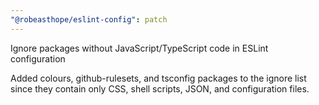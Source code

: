 ```yaml
---
"@robeasthope/eslint-config": patch
---
```


Ignore packages without JavaScript/TypeScript code in ESLint configuration

Added colours, github-rulesets, and tsconfig packages to the ignore list since they contain only CSS, shell scripts, JSON, and configuration files.
